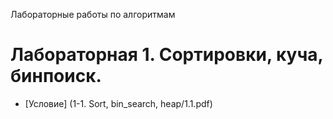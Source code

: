 Лабораторные работы по алгоритмам

# Лабораторная 1. Сортировки, куча, бинпоиск.
* [Условие] (1-1. Sort, bin_search, heap/1.1.pdf)
